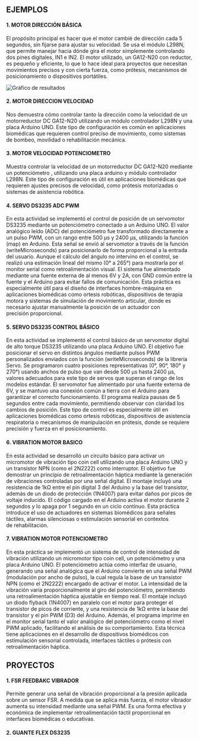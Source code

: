 ## EJEMPLOS

#### 1. MOTOR DIRECCIÓN BÁSICA

El propósito principal es hacer que el motor cambié de dirección cada 5 segundos, sin fijarse para ajustar su velocidad. Se usa el módulo L298N, que permite manejar hacia dónde gira el motor simplemente controlando dos pines digitales, IN1 e IN2. El motor utilizado, un GA12-N20 con reductor, es pequeño y eficiente, lo que lo hace ideal para proyectos que necesitan movimientos precisos y con cierta fuerza, como prótesis, mecanismos de posicionamiento o dispositivos portátiles.


![Gráfico de resultados](../multimedia/motor_direccion_basica.jpg)


#### 2. MOTOR DIRECCION VELOCIDAD

Nos demuestra cómo controlar tanto la dirección como la velocidad de un motorreductor DC GA12-N20 utilizando un módulo controlador L298N y una placa Arduino UNO. Este tipo de configuración es común en aplicaciones biomédicas que requieren control preciso de movimiento, como sistemas de bombeo, movilidad o rehabilitación mecánica.

#### 3. MOTOR VELOCIDAD POTENCIOMETRO

Muestra controlar la velocidad de un motorreductor DC GA12-N20 mediante un potenciómetro , utilizando una placa arduino y módulo controlador L298N. Este tipo de configuración es útil en aplicaciones biomédicas que requieren ajustes precisos de velocidad, como prótesis motorizadas o sistemas de asistencia robótica.


#### 4. SERVO DS3235 ADC PWM

En esta actividad se implementó el control de posición de un servomotor DS3235 mediante un potenciómetro conectado a un Arduino UNO. El valor analógico leído (ADC) del potenciómetro fue transformado directamente a un pulso PWM, con un rango entre 500 µs y 2400 µs, utilizando la función (map) en Arduino. Esta señal se envió al servomotor a través de la función (writeMicroseconds) para posicionarlo de forma proporcional a la entrada del usuario. Aunque el cálculo del ángulo no intervino en el control, se realizó una estimación lineal del mismo (0° a 265°) para mostrarla por el monitor serial como retroalimentación visual. El sistema fue alimentado mediante una fuente externa de al menos 6V y 2A, con GND común entre la fuente y el Arduino para evitar fallos de comunicación. Esta práctica es especialmente útil para el diseño de interfaces hombre-máquina en aplicaciones biomédicas como ortesis robóticas, dispositivos de terapia motora y sistemas de simulación de movimiento articular, donde es necesario ajustar manualmente la posición de un actuador con precisión proporcional.


#### 5. SERVO DS3235 CONTROL BÁSICO

En esta actividad se implementó el control básico de un servomotor digital de alto torque DS3235 utilizando una placa Arduino UNO. El objetivo fue posicionar el servo en distintos ángulos mediante pulsos PWM personalizados enviados con la función (writeMicroseconds) de la librería Servo. Se programaron cuatro posiciones representativas (0°, 90°, 180° y 270°) usando anchos de pulso que van desde 500 µs hasta 2400 µs, valores adecuados para este tipo de servos que superan el rango de los modelos estándar. El servomotor fue alimentado por una fuente externa de 6V, y se mantuvo una conexión común a tierra con el Arduino para garantizar el correcto funcionamiento. El programa realiza pausas de 5 segundos entre cada movimiento, permitiendo observar con claridad los cambios de posición. Este tipo de control es especialmente útil en aplicaciones biomédicas como ortesis robóticas, dispositivos de asistencia respiratoria o mecanismos de manipulación en prótesis, donde se requiere precisión y fuerza en el posicionamiento.



#### 6. VIBRATION MOTOR BASICO


En esta actividad se desarrolló un circuito básico para activar un micromotor de vibración tipo coin cell utilizando una placa Arduino UNO y un transistor NPN (como el 2N2222) como interruptor. El objetivo fue demostrar un principio de retroalimentación háptica mediante la generación de vibraciones controladas por una señal digital. El montaje incluyó una resistencia de 1kΩ entre el pin digital 3 del Arduino y la base del transistor, además de un diodo de protección (1N4007) para evitar daños por picos de voltaje inducido. El código cargado en el Arduino activa el motor durante 2 segundos y lo apaga por 1 segundo en un ciclo continuo. Esta práctica introduce el uso de actuadores en sistemas biomédicos para señales táctiles, alarmas silenciosas o estimulación sensorial en contextos de rehabilitación.



#### 7. VIBRATION MOTOR POTENCIOMETRO

En esta práctica se implementó un sistema de control de intensidad de vibración utilizando un micromotor tipo coin cell, un potenciómetro y una placa Arduino UNO. El potenciómetro actúa como interfaz de usuario, generando una señal analógica que el Arduino convierte en una señal PWM (modulación por ancho de pulso), la cual regula la base de un transistor NPN (como el 2N2222) encargado de activar el motor. La intensidad de la vibración varía proporcionalmente al giro del potenciómetro, permitiendo una retroalimentación háptica ajustable en tiempo real. El montaje incluyó un diodo flyback (1N4007) en paralelo con el motor para proteger el transistor de picos de corriente, y una resistencia de 1kΩ entre la base del transistor y el pin PWM (D3) del Arduino. Además, el programa imprime en el monitor serial tanto el valor analógico del potenciómetro como el nivel PWM aplicado, facilitando el análisis de su comportamiento. Esta técnica tiene aplicaciones en el desarrollo de dispositivos biomédicos con estimulación sensorial controlada, interfaces táctiles o prótesis con retroalimentación háptica.

## PROYECTOS

#### 1. FSR FEEDBAKC VIBRADOR

Permite generar una señal de vibración proporcional a la presión aplicada sobre un sensor FSR. A medida que se aplica más fuerza, el motor vibrador aumenta su intensidad mediante una señal PWM. Es una forma efectiva y económica de implementar retroalimentación táctil proporcional en interfaces biomédicas o educativas.



#### 2. GUANTE FLEX DS3235





